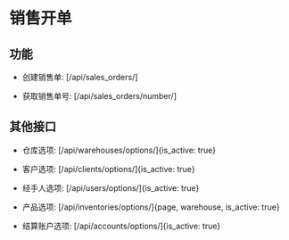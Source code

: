 # 销售开单


## 功能

- 创建销售单:
[/api/sales_orders/]

- 获取销售单号:
[/api/sales_orders/number/]


## 其他接口

- 仓库选项:
[/api/warehouses/options/]{is_active: true}

- 客户选项:
[/api/clients/options/]{is_active: true}

- 经手人选项:
[/api/users/options/]{is_active: true}

- 产品选项:
[/api/inventories/options/]{page, warehouse, is_active: true}

- 结算账户选项:
[/api/accounts/options/]{is_active: true}
